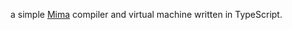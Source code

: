 a simple [Mima](http://ti.itec.uka.de/Mima/Mima.php) compiler and virtual machine written in TypeScript.
